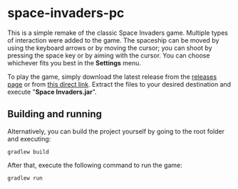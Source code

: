# space-invaders-pc

This is a simple remake of the classic Space Invaders game. Multiple types of interaction were added to the game. The spaceship can be moved by using the keyboard arrows or by moving the cursor; you can shoot by pressing the space key or by aiming with the cursor. You can choose whichever fits you best in the **Settings** menu.

To play the game, simply download the latest release from the [releases page](https://github.com/ofzorzo/space-invaders-pc/releases) or from [this direct link](https://github.com/ofzorzo/space-invaders-pc/releases/download/2.0.0/Space_Invaders_PC_2.0.0.zip). Extract the files to your desired destination and execute "**Space Invaders.jar**".

## Building and running

Alternatively, you can build the project yourself by going to the root folder and executing:
```
gradlew build
```

After that, execute the following command to run the game:
```
gradlew run
```